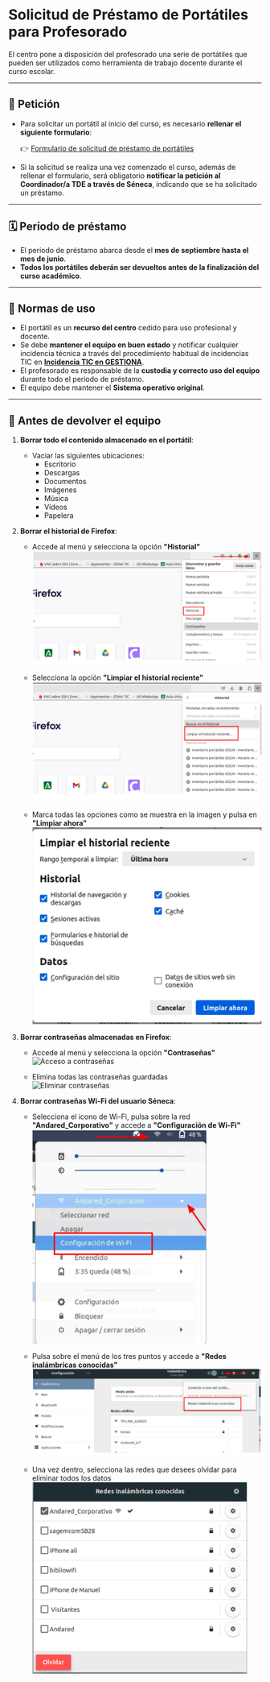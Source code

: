 # Solicitud de Préstamo de Portátiles para Profesorado

El centro pone a disposición del profesorado una serie de portátiles que pueden ser utilizados como herramienta de trabajo docente durante el curso escolar.

---

## 📝 Petición

- Para solicitar un portátil al inicio del curso, es necesario **rellenar el siguiente formulario**:

  👉 [Formulario de solicitud de préstamo de portátiles](https://docs.google.com/forms/d/e/1FAIpQLSfInFUU8SDnYKKmHuUs2PBk79PB1GRtxMlu-husQY9bmC3O2Q/viewform?usp=sf_link)

- Si la solicitud se realiza una vez comenzado el curso, además de rellenar el formulario, será obligatorio **notificar la petición al Coordinador/a TDE a través de Séneca**, indicando que se ha solicitado un préstamo.

---

## 🗓️ Periodo de préstamo

- El periodo de préstamo abarca desde el **mes de septiembre hasta el mes de junio**.
- **Todos los portátiles deberán ser devueltos antes de la finalización del curso académico**.

---

## 📌 Normas de uso

- El portátil es un **recurso del centro** cedido para uso profesional y docente.
- Se debe **mantener el equipo en buen estado** y notificar cualquier incidencia técnica a través del procedimiento habitual de incidencias TIC en [**Incidencia TIC en GESTIONA**](https://gestiona.gonzalonazareno.org/tde/misincidenciastic).
- El profesorado es responsable de la **custodia y correcto uso del equipo** durante todo el periodo de préstamo.
- El equipo debe mantener el **Sistema operativo original**.

---

## 🔄 Antes de devolver el equipo

1. **Borrar todo el contenido almacenado en el portátil**:
   - Vaciar las siguientes ubicaciones:
     - Escritorio
     - Descargas
     - Documentos
     - Imágenes
     - Música
     - Vídeos
     - Papelera

2. **Borrar el historial de Firefox**:
   - Accede al menú y selecciona la opción **"Historial"**  
     ![Acceso al historial](./imagenes/acceso_historial.png)

   - Selecciona la opción **"Limpiar el historial reciente"**  
     ![Limpiar historial](/imagenes/limpiar_historial.png)

   - Marca todas las opciones como se muestra en la imagen y pulsa en **"Limpiar ahora"**  
     ![Opciones de limpieza](/imagenes/limpiar_historial_2.png)

3. **Borrar contraseñas almacenadas en Firefox**:
   - Accede al menú y selecciona la opción **"Contraseñas"**  
     ![Acceso a contraseñas](/imagenes/acceso_contraseña_firefox.png)

   - Elimina todas las contraseñas guardadas  
     ![Eliminar contraseñas](/imagenes/eliminar_contraseña_firefox.png)

4. **Borrar contraseñas Wi-Fi del usuario Séneca**:
   - Selecciona el icono de Wi-Fi, pulsa sobre la red **"Andared_Corporativo"** y accede a **"Configuración de Wi-Fi"**  
     ![Acceso a configuración Wi-Fi](/imagenes/eliminar_wifi.png)

   - Pulsa sobre el menú de los tres puntos y accede a **"Redes inalámbricas conocidas"**  
     ![Redes conocidas](/imagenes/eliminar_wifi_2.png)

   - Una vez dentro, selecciona las redes que desees olvidar para eliminar todos los datos  
     ![Olvidar redes Wi-Fi](/imagenes/limpiar_wifi_%203.png)
